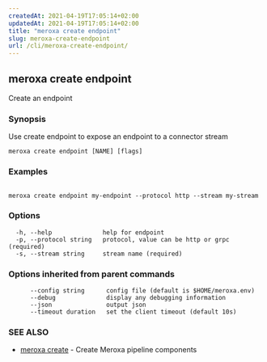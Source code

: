 ```yaml
---
createdAt: 2021-04-19T17:05:14+02:00
updatedAt: 2021-04-19T17:05:14+02:00
title: "meroxa create endpoint"
slug: meroxa-create-endpoint
url: /cli/meroxa-create-endpoint/
---
```

## meroxa create endpoint

Create an endpoint

### Synopsis

Use create endpoint to expose an endpoint to a connector stream

```
meroxa create endpoint [NAME] [flags]
```

### Examples

```

meroxa create endpoint my-endpoint --protocol http --stream my-stream
```

### Options

```
  -h, --help              help for endpoint
  -p, --protocol string   protocol, value can be http or grpc (required)
  -s, --stream string     stream name (required)
```

### Options inherited from parent commands

```
      --config string      config file (default is $HOME/meroxa.env)
      --debug              display any debugging information
      --json               output json
      --timeout duration   set the client timeout (default 10s)
```

### SEE ALSO

* [meroxa create](/cli/meroxa-create/)	 - Create Meroxa pipeline components

